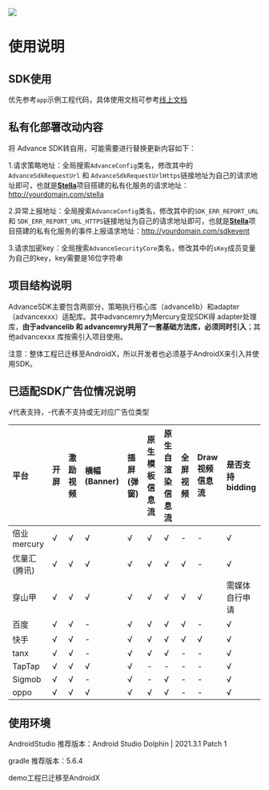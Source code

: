 [![](https://jitpack.io/v/bayescom/Android_AdvanceSDK.svg)](https://jitpack.io/#bayescom/Android_AdvanceSDK)

# 使用说明


## SDK使用


优先参考`app`示例工程代码，具体使用文档可参考[线上文档](https://www.bayescom.com/docsify/docs/#/advance/android/start/start)


## 私有化部署改动内容

将 Advance SDK转自用，可能需要进行替换更新内容如下：

1.请求策略地址：全局搜索`AdvanceConfig`类名，修改其中的`AdvanceSdkRequestUrl` 和 `AdvanceSdkRequestUrlHttps`链接地址为自己的请求地址即可，也就是[**Stella**](https://github.com/bayescom/EasyAds-Pro_Stella)项目搭建的私有化服务的请求地址：http://yourdomain.com/stella

2.异常上报地址：全局搜索`AdvanceConfig`类名，修改其中的`SDK_ERR_REPORT_URL` 和 `SDK_ERR_REPORT_URL_HTTPS`链接地址为自己的请求地址即可，也就是[**Stella**](https://github.com/bayescom/EasyAds-Pro_Stella)项目搭建的私有化服务的事件上报请求地址：http://yourdomain.com/sdkevent

3.请求加密key：全局搜索`AdvanceSecurityCore`类名，修改其中的`sKey`成员变量为自己的key，key需要是16位字符串


## 项目结构说明

AdvanceSDK主要包含两部分，策略执行核心库（advancelib）和adapter（advancexxx）适配库。其中advancemry为Mercury变现SDK得 adapter处理库，**由于advancelib 和 advancemry共用了一套基础方法库，必须同时引入**；其他advancexxx 库按需引入项目使用。

注意：整体工程已迁移至AndroidX，所以开发者也必须基于AndroidX来引入并使用SDK。

## 已适配SDK广告位情况说明

√代表支持，-代表不支持或无对应广告位类型

| 平台      | 	开屏 | 激励视频 | 横幅(Banner)| 插屏(弹窗) | 原生模板信息流 | 原生自渲染信息流 | 全屏视频 |Draw视频信息流|是否支持bidding
|:--------|:---------------|  :---------------|  :---------------|  :---------------|  :---------------|  :---------------|:--------| :--------|   :---------------|
| 倍业mercury        |√ |√ |√ |√ |√ |√ | -|- |√
| 优量汇(腾讯) |√ |√ |√ |√ |√ |√ |√ |- |√
| 穿山甲      |√ |√ |√ |√|√|√ |√ |√ |需媒体自行申请
| 百度        |√ |√ |- | √ | √ |√| √ |- |√
| 快手        |√ |√ | - | √ | √|√ | √|√|√
| tanx        |√|√|- |√ |√ |√| -|- |√
| TapTap       |√|√|√ |√ |- |-| -|- |√
| Sigmob       |√|√|- |√ |- |√| -|- |√
| oppo       |√|√|√ |√ |√ |√| -|- |√


## 使用环境

AndroidStudio 推荐版本：Android Studio Dolphin | 2021.3.1 Patch 1

gradle 推荐版本：5.6.4

demo工程已迁移至AndroidX
